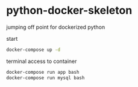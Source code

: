 # python-docker-skeleton
jumping off point for dockerized python

start
```bash
docker-compose up -d
```

terminal access to container
```bash
docker-compose run app bash
docker-compose run mysql bash
```
